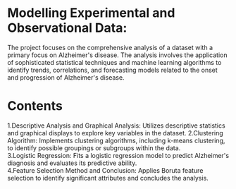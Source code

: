 # Modelling Experimental and Observational Data: 
The project focuses on the comprehensive analysis of a dataset with a primary focus on Alzheimer's disease. 
The analysis involves the application of sophisticated statistical techniques and machine learning algorithms to identify trends, correlations, 
and forecasting models related to the onset and progression of Alzheimer's disease.
# Contents
1.Descriptive Analysis and Graphical Analysis: Utilizes descriptive statistics and graphical displays to explore key variables in the dataset. 
2.Clustering Algorithm: Implements clustering algorithms, including k-means clustering, to identify possible groupings or subgroups within the data.                                                                   
3.Logistic Regression: Fits a logistic regression model to predict Alzheimer's diagnosis and evaluates its predictive ability.                                                                                         
4.Feature Selection Method and Conclusion: Applies Boruta feature selection to identify significant attributes and concludes the analysis.

